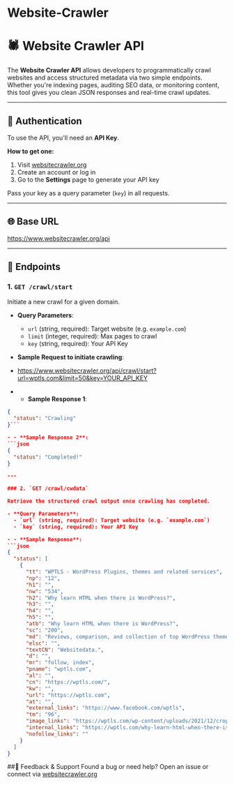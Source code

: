 # Website-Crawler

# 🕷️ Website Crawler API

The **Website Crawler API** allows developers to programmatically crawl websites and access structured metadata via two simple endpoints. Whether you're indexing pages, auditing SEO data, or monitoring content, this tool gives you clean JSON responses and real-time crawl updates.

---

## 🔐 Authentication

To use the API, you'll need an **API Key**.

**How to get one:**
1. Visit [websitecrawler.org](https://www.websitecrawler.org)
2. Create an account or log in
3. Go to the **Settings** page to generate your API key

Pass your key as a query parameter (`key`) in all requests.

---

## 🌐 Base URL

https://www.websitecrawler.org/api

---

## 📡 Endpoints

### 1. `GET /crawl/start`

Initiate a new crawl for a given domain.

- **Query Parameters**:
  - `url` (string, required): Target website (e.g. `example.com`)
  - `limit` (integer, required): Max pages to crawl
  - `key` (string, required): Your API Key

- **Sample Request to initiate crawling**:

- https://www.websitecrawler.org/api/crawl/start?url=wptls.com&limit=50&key=YOUR_API_KEY

- - **Sample Response 1**:
```json
{
  "status": "Crawling"
}```

- - **Sample Response 2**:
```json
{
  "status": "Completed!"
} 

---

### 2. `GET /crawl/cwdata`

Retrieve the structured crawl output once crawling has completed.

- **Query Parameters**:
  - `url` (string, required): Target website (e.g. `example.com`)
  - `key` (string, required): Your API Key

- - **Sample Response**:
```json
{
  "status": [
    {
      "tt": "WPTLS - WordPress Plugins, themes and related services",
      "np": "12",
      "h1": "",
      "nw": "534",
      "h2": "Why learn HTML when there is WordPress?",
      "h3": "",
      "h4": "",
      "h5": "",
      "atb": "Why learn HTML when there is WordPress?",
      "sc": "200",
      "md": "Reviews, comparison, and collection of top WordPress themes, plugins, related services, and useful WP tips.",
      "elsc": "",
      "textCN": "Websitedata.",
      "d": "",
      "mr": "follow, index",
      "pname": "wptls.com",
      "al": "",
      "cn": "https://wptls.com/",
      "kw": "",
      "url": "https://wptls.com",
      "at": "",
      "external_links": "https://www.facebook.com/wptls",
      "tm": "96",
      "image_links": "https://wptls.com/wp-content/uploads/2021/12/cropped-wptls-logo.png | https://wptls.com/wp-content/uploads/2021/12/cropped-wptls-logo.png | https://wptls.com/wp-content/uploads/2024/02/Spaceship-768x378.jpg | https://wptls.com/wp-content/uploads/2023/12/AdSense-768x612.png | https://wptls.com/wp-content/uploads/2023/12/Exabytes-768x375.jpg | https://wptls.com/wp-content/uploads/2023/10/HTML-768x112.jpg | https://wptls.com/wp-content/uploads/2023/10/Cloudflare-add-site-768x363.png | https://wptls.com/wp-content/uploads/2023/01/Google-Trends-768x363.webp | https://wptls.com/wp-content/uploads/2022/11/Twenty-Twenty-Three-768x351.webp | https://wptls.com/wp-content/uploads/2022/11/Broken-Link-Checker-768x223.webp | https://wptls.com/wp-content/uploads/2022/11/wordpress_logo.webp | https://wptls.com/wp-content/uploads/2022/11/footer-css-768x327.webp",
      "internal_links": "https://wptls.com/why-learn-html-when-there-is-wordpress/ | https://wptls.com/customize-footer-wordpress/",
      "nofollow_links": ""
    }
  ]
}
```
##👋 Feedback & Support
Found a bug or need help? Open an issue or connect via [websitecrawler.org](https://www.websitecrawler.org)
